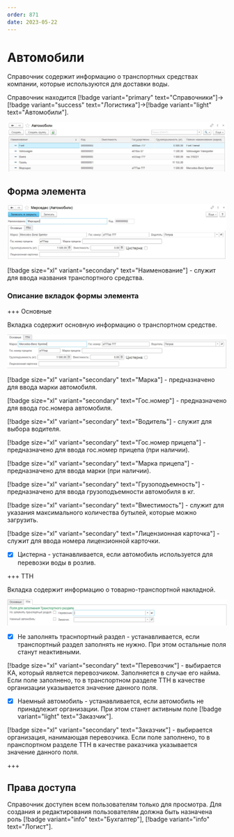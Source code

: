 ```yaml
---
order: 871
date: 2023-05-22
---
```

# Автомобили

Справочник содержит информацию о транспортных средствах компании, которые используются для доставки воды.

Справочник находится [!badge variant="primary" text="Справочники"]->[!badge variant="success" text="Логистика"]->[!badge variant="light" text="Автомобили"].

![Форма списка автомобили](/images/Форма_списка_автомобили.jpg)

## Форма элемента

![](/images/Форма_элемента_автомобили.jpg)

[!badge size="xl" variant="secondary" text="Наименование"] - служит для ввода названия транспортного средства.

### Описание вкладок формы элемента

+++ Основные

Вкладка содержит основную информацию о транспортном средстве.

![](/images/Вкладка_основная_автомобили.jpg)

[!badge size="xl" variant="secondary" text="Марка"] - предназначено для ввода марки автомобиля.

[!badge size="xl" variant="secondary" text="Гос.номер"] - предназначено для ввода гос.номера автомобиля.

[!badge size="xl" variant="secondary" text="Водитель"] - служит для выбора водителя. 

[!badge size="xl" variant="secondary" text="Гос.номер прицепа"] - предназначено для ввода гос.номер прицепа (при наличии).

[!badge size="xl" variant="secondary" text="Марка прицепа"] - предназначено для ввода марки (при наличии).

[!badge size="xl" variant="secondary" text="Грузоподъемность"] - предназначено для ввода  грузоподъемности автомобиля в кг.

[!badge size="xl" variant="secondary" text="Вместимость"] - служит для  указания максимального количества бутылей, которые можно загрузить.

[!badge size="xl" variant="secondary" text="Лицензионная карточка"] - служит для ввода номера лицензионной карточки.

- [x] Цистерна - устанавливается, если автомобиль используется для перевозки воды в розлив.

+++ ТТН

Вкладка содержит информацию о товарно-транспортной накладной.

![](/images/Вкладка_ттн_автомобили.jpg)

- [x] Не заполнять траснпортный раздел - устанавливается, если транспортный раздел заполнять не нужно. При этом остальные поля станут неактивными.

[!badge size="xl" variant="secondary" text="Перевозчик"] - выбирается КА, который является перевозчиком. Заполняется в случае его найма. Если поле заполнено, то в транспортном разделе ТТН в качестве организации указывается значение данного поля. 

- [x] Наемный автомобиль - устанавливается, если автомобиль не принадлежит организации. При этом станет активным поле [!badge  variant="light" text="Заказчик"]. 

[!badge size="xl" variant="secondary" text="Заказчик"] - выбирается организация, нанимающая перевозчика. Если поле заполнено, то в nранспортном разделе ТТН в качестве pаказчика указывается значение данного поля. 

+++

## Права доступа

Справочник доступен всем пользователям только для просмотра. Для создания и редактирования пользователям должна быть назначена роль [!badge variant="info" text="Бухгалтер"], [!badge variant="info" text="Логист"].
